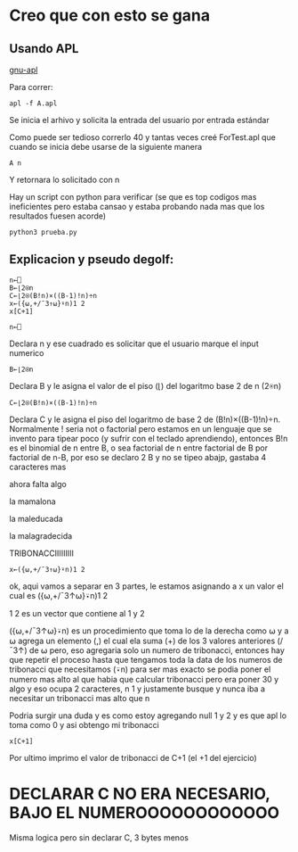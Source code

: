# Creo que con esto se gana 

## Usando APL

[gnu-apl](https://github.com/ilovezfs/gnu-apl)

Para correr:

```
apl -f A.apl
```

Se inicia el arhivo y solicita la entrada del usuario por entrada estándar

Como puede ser tedioso correrlo 40 y tantas veces creé ForTest.apl que cuando se inicia debe usarse de la siguiente manera

```
A n
```

Y retornara lo solicitado con n

Hay un script con python para verificar (se que es top codigos mas ineficientes pero estaba cansao y estaba probando nada mas que los resultados fuesen acorde)

```
python3 prueba.py
```

## Explicacion y pseudo degolf:

```
n←⎕
B←⌊2⍟n
C←⌊2⍟(B!n)×((B-1)!n)÷n
x←({⍵,+/¯3↑⍵}⍣n)1 2
x[C+1]
```

```
n←⎕
```
Declara n y ese cuadrado es solicitar que el usuario marque el input numerico

```
B←⌊2⍟n
```
Declara B y le asigna el valor de el piso (⌊) del logaritmo base 2 de n (2⍟n)

```
C←⌊2⍟(B!n)×((B-1)!n)÷n
```
Declara C y le asigna el piso del logaritmo de base 2 de (B!n)×((B-1)!n)÷n. Normalmente ! seria not o factorial pero estamos en un lenguaje que se invento para tipear poco (y sufrir con el teclado aprendiendo), entonces B!n es el binomial de n entre B, o sea factorial de n entre factorial de B por factorial de n-B, por eso se declaro 2 B y  no se tipeo abajp, gastaba 4 caracteres mas

ahora falta algo

la mamalona

la maleducada

la malagradecida

TRIBONACCIIIIIIIII

```
x←({⍵,+/¯3↑⍵}⍣n)1 2
```

ok, aqui vamos a separar en 3 partes, le estamos asignando a x un valor el cual es ({⍵,+/¯3↑⍵}⍣n)1 2

1 2 es un vector que contiene al 1 y 2

({⍵,+/¯3↑⍵}⍣n) es un procedimiento que toma lo de la derecha como ⍵ y a ⍵ agrega un elemento (,) el cual ela suma (+) de los 3 valores anteriores (/¯3↑) de ⍵ pero, eso agregaria solo un numero de tribonacci, entonces hay que repetir el proceso hasta que tengamos toda la data de los numeros de tribonacci que necesitamos (⍣n) para ser mas exacto se podia poner el numero mas alto al que habia que calcular tribonacci pero era poner 30 y algo y eso ocupa 2 caracteres, n 1 y justamente busque y nunca iba a necesitar un tribonacci mas alto que n

Podria surgir una duda y es como estoy agregando null 1 y 2 y es que apl lo toma como 0 y asi obtengo mi tribonacci

```
x[C+1]
```

Por ultimo imprimo el valor de tribonacci de C+1 (el +1 del ejercicio)

# DECLARAR C NO ERA NECESARIO, BAJO EL NUMEROOOOOOOOOOOO

Misma logica pero sin declarar C, 3 bytes menos